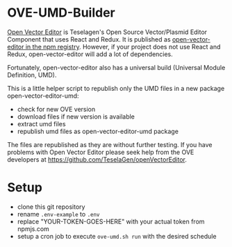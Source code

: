 # OVE-UMD-Builder

[Open Vector Editor](https://github.com/TeselaGen/openVectorEditor) is Teselagen's Open Source Vector/Plasmid Editor Component that uses React and Redux. It is published as [open-vector-editor in the npm registry](https://www.npmjs.com/package/open-vector-editor). However, if your project does not use React and Redux, open-vector-editor will add a lot of dependencies.

Fortunately, open-vector-editor also has a universal build (Universal Module Definition, UMD).

This is a little helper script to republish only the UMD files in a new package open-vector-editor-umd:

- check for new OVE version
- download files if new version is available
- extract umd files
- republish umd files as open-vector-editor-umd package

The files are republished as they are without further testing.
If you have problems with Open Vector Editor please seek help from the OVE developers at https://github.com/TeselaGen/openVectorEditor.

# Setup

- clone this git repository
- rename `.env-example` to `.env`
- replace "YOUR-TOKEN-GOES-HERE" with your actual token from npmjs.com
- setup a cron job to execute `ove-umd.sh run` with the desired schedule
